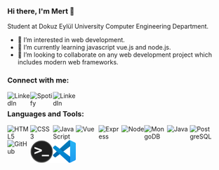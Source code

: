 ### Hi there, I'm Mert 👋
Student at Dokuz Eylül University Computer Engineering Department.

- 👀 I’m interested in web development.
- 🌱 I’m currently learning javascript vue.js and node.js.
- 💞️ I’m looking to collaborate on any web development project which includes modern web frameworks.

### Connect with me:

[<img align="left" alt="LinkedIn" width="52px" src="https://raw.githubusercontent.com/peterthehan/peterthehan/main/assets/linkedin.svg" />][linkedin]
[<img align="left" alt="Spotify" width="52px" src="https://raw.githubusercontent.com/peterthehan/peterthehan/6e7ac61e2a595a9687945b1ffbbf584d83aafbcb/assets/spotify.svg" />][spotify]
[<img align="left" alt="LinkedIn" width="52px" src="https://upload.wikimedia.org/wikipedia/commons/thumb/8/83/Steam_icon_logo.svg/2048px-Steam_icon_logo.svg.png" />][steam]

<br />
 
 
 
 
 
 



### Languages and Tools:



<img align="left" alt="HTML5" width="52px" src="https://cdn.jsdelivr.net/gh/devicons/devicon/icons/html5/html5-original.svg" />
<img align="left" alt="CSS3" width="52px"  src="https://cdn.jsdelivr.net/gh/devicons/devicon/icons/css3/css3-original.svg"  />
<img align="left" alt="JavaScript" width="52px" src="https://cdn.jsdelivr.net/gh/devicons/devicon/icons/javascript/javascript-original.svg" />
<img align="left" alt="Vue" width="52px" src="https://cdn.jsdelivr.net/gh/devicons/devicon/icons/vuejs/vuejs-original.svg" />
<img align="left" alt="Express" width="52px" src="https://cdn.jsdelivr.net/gh/devicons/devicon/icons/express/express-original.svg" />
<img align="left" alt="Node" width="52px"  src="https://cdn.jsdelivr.net/gh/devicons/devicon/icons/nodejs/nodejs-original-wordmark.svg" />
<img align="left" alt="MongoDB" width="52px" src="https://cdn.jsdelivr.net/gh/devicons/devicon/icons/mongodb/mongodb-original-wordmark.svg" />
<img align="left" alt="Java" width="52px" src="https://cdn.jsdelivr.net/gh/devicons/devicon/icons/java/java-original.svg" />
<img align="left" alt="PostgreSQL" width="52px" src="https://cdn.jsdelivr.net/gh/devicons/devicon/icons/postgresql/postgresql-original.svg" />
<img align="left" alt="GitHub" width="52px" src="https://cdn.jsdelivr.net/gh/devicons/devicon/icons/github/github-original.svg" />
<img align="left" alt="Terminal" width="52px" src="https://raw.githubusercontent.com/github/explore/80688e429a7d4ef2fca1e82350fe8e3517d3494d/topics/terminal/terminal.png" />
<img align="left" alt="Visual Studio Code" width="52px" src="https://raw.githubusercontent.com/github/explore/80688e429a7d4ef2fca1e82350fe8e3517d3494d/topics/visual-studio-code/visual-studio-code.png" />
<br />


[linkedin]: https://linkedin.com/in/mertpinarbasi
[spotify]: https://open.spotify.com/user/11171872961?si=f2b04054498143b3
[steam]: https://steamcommunity.com/id/xplo1tt

